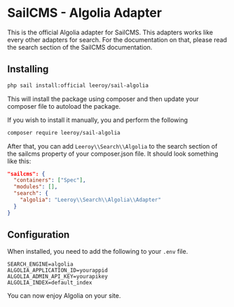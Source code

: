 # SailCMS - Algolia Adapter

This is the official Algolia adapter for SailCMS. This adapters works like every other adapters for search. For the documentation on that, please read the search section of the SailCMS documentation.



## Installing

```bash
php sail install:official leeroy/sail-algolia
```

This will install the package using composer and then update your composer file to autoload the package.

If you wish to install it manually, you and perform the following

```bash
composer require leeroy/sail-algolia
```

After that, you can add `Leeroy\\Search\\Algolia` to the search section of the sailcms property of your composer.json file. It should look something like this:

```json
"sailcms": {
  "containers": ["Spec"],
  "modules": [],
  "search": {
    "algolia": "Leeroy\\Search\\Algolia\\Adapter"
  }
}
```



## Configuration

When installed, you need to add the following to your `.env` file.

```
SEARCH_ENGINE=algolia
ALGOLIA_APPLICATION_ID=yourappid
ALGOLIA_ADMIN_API_KEY=yourapikey
ALGOLIA_INDEX=default_index
```



You can now enjoy Algolia on your site.